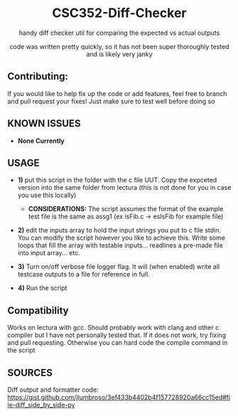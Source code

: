 <h1 align="center">
  CSC352-Diff-Checker
</h1>
<p align="center">
  handy diff checker util for comparing the expected vs actual outputs
</p>
<p align="center">
  code was written pretty quickly, so it has not been super thoroughly tested and is likely very janky
</p>


## Contributing:
If you would like to help fix up the code or add features, feel free to branch and pull request your fixes! Just make sure to test well
before doing so

## KNOWN ISSUES
- **None Currently**

## USAGE
- **1)** put this script in the folder with the c file UUT. Copy the expceted version into the same folder from lectura (this
is not done for you in case you use this locally)
  - **CONSIDERATIONS:** The script assumes the format of the example test file is the same as assg1 (ex isFib.c -> esIsFib for example file)

- **2)** edit the inputs array to hold the input strings you put to c file stdin. You can modify the script however you like to achieve this. Write
some loops that fill the array with testable inputs... readlines a pre-made file into input array... etc.

- **3)** Turn on/off verbose file logger flag. It will (when enabled) write all testcase outputs to a file for reference in full.

- **4)** Run the script

## Compatibility
Works on lectura with gcc. Should probably work with clang and other c compiler but I have not personally tested that. If it does not work, try
fixing and pull requesting. Otherwise you can hard code the compile command in the script

## SOURCES
Diff output and formatter code: https://gist.github.com/jlumbroso/3ef433b4402b4f157728920a66cc15ed#file-diff_side_by_side-py
